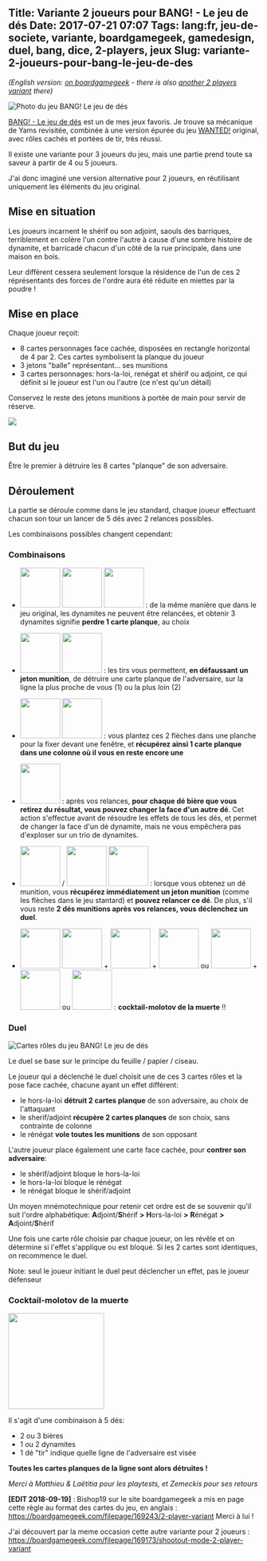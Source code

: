 Title: Variante 2 joueurs pour BANG! - Le jeu de dés
Date: 2017-07-21 07:07
Tags: lang:fr, jeu-de-societe, variante, boardgamegeek, gamedesign, duel, bang, dice, 2-players, jeux
Slug: variante-2-joueurs-pour-bang-le-jeu-de-des
---
_(English version: [on boardgamegeek](https://boardgamegeek.com/article/26459280) - there is also [another 2 players variant](https://boardgamegeek.com/thread/1176865/2-player-variant-hidden-roles-shootout-mode) there)_

![Photo du jeu BANG! Le jeu de dés](images/2017/07/bang-jeudedes-contenu.jpg)

[BANG! - Le jeu de dés](https://www.trictrac.net/jeu-de-societe/bang-le-jeu-de-des) est un de mes jeux favoris. Je trouve sa mécanique de Yams revisitée, combinée à une version épurée du jeu [WANTED!](https://www.trictrac.net/jeu-de-societe/wanted) original, avec rôles cachés et portées de tir, très réussi.

Il existe une variante pour 3 joueurs du jeu, mais une partie prend toute sa saveur à partir de 4 ou 5 joueurs.

J'ai donc imaginé une version alternative pour 2 joueurs, en réutilisant uniquement les éléments du jeu original.

## Mise en situation

Les joueurs incarnent le shérif ou son adjoint, saouls des barriques, terriblement en colère l'un contre l'autre à cause d'une sombre histoire de dynamite, et barricadé chacun d'un côté de la rue principale, dans une maison en bois.

Leur différent cessera seulement lorsque la résidence de l'un de ces 2 réprésentants des forces de l'ordre aura été réduite en miettes par la poudre !

## Mise en place

Chaque joueur reçoit:

- 8 cartes personnages face cachée, disposées en rectangle horizontal de 4 par 2. Ces cartes symbolisent la planque du joueur
- 3 jetons "balle" représentant... ses munitions
- 3 cartes personnages: hors-la-loi, renégat et shérif ou adjoint, ce qui définit si le joueur est l'un ou l'autre (ce n'est qu'un détail)

Conservez le reste des jetons munitions à portée de main pour servir de réserve.

<img src="images/2017/07/bang-2p-variant-setup.png" style="max-width: 60%">

## But du jeu

Être le premier à détruire les 8 cartes "planque" de son adversaire.

## Déroulement

La partie se déroule comme dans le jeu standard, chaque joueur effectuant chacun son tour un lancer de 5 dés avec 2 relances possibles.

Les combinaisons possibles changent cependant:

### Combinaisons

- <img src="images/2017/07/bang-2p-variant-dynamite.png" class="dice-face"> <img src="images/2017/07/bang-2p-variant-dynamite.png" class="dice-face"> <img src="images/2017/07/bang-2p-variant-dynamite.png" class="dice-face"> : de la même manière que dans le jeu original, les dynamites ne peuvent être relancées, et obtenir 3 dynamites signifie **perdre 1 carte planque**, au choix

- <img src="images/2017/07/bang-2p-variant-shot1.png" class="dice-face"> <img src="images/2017/07/bang-2p-variant-shot2.png" class="dice-face"> : les tirs vous permettent, **en défaussant un jeton munition**,
de détruire une carte planque de l'adversaire, sur la ligne la plus proche de vous (1) ou la plus loin (2)

- <img src="images/2017/07/bang-2p-variant-arrow.png" class="dice-face"> <img src="images/2017/07/bang-2p-variant-arrow.png" class="dice-face"> : vous plantez ces 2 flèches dans une planche pour la fixer devant une fenêtre, et **récupérez ainsi 1 carte planque dans une colonne où il vous en reste encore une**

- <img src="images/2017/07/bang-2p-variant-beer.png" class="dice-face"> : après vos relances, **pour chaque dé bière que vous retirez du résultat, vous pouvez changer la face d'un autre dé**. Cet action s'effectue avant de résoudre les effets de tous les dés, et permet de changer la face d'un dé dynamite, mais ne vous empêchera pas d'exploser sur un trio de dynamites.

- <img src="images/2017/07/bang-2p-variant-gatling.png" class="dice-face"> / <img src="images/2017/07/bang-2p-variant-gatling.png" class="dice-face"> <img src="images/2017/07/bang-2p-variant-gatling.png" class="dice-face"> : lorsque vous obtenez un dé munition, vous **récupérez immédiatement un jeton munition** (comme les flèches dans le jeu stantard) et **pouvez relancer ce dé**. De plus, s'il vous reste **2 dés munitions après vos relances, vous déclenchez un duel**.

- <img src="images/2017/07/bang-2p-variant-beer.png" class="dice-face"> <img src="images/2017/07/bang-2p-variant-beer.png" class="dice-face"> + <img src="images/2017/07/bang-2p-variant-dynamite.png" class="dice-face"> + <img src="images/2017/07/bang-2p-variant-beer.png" class="dice-face"> ou <img src="images/2017/07/bang-2p-variant-dynamite.png" class="dice-face"> + <img src="images/2017/07/bang-2p-variant-shot1.png" class="dice-face"> ou <img src="images/2017/07/bang-2p-variant-shot2.png" class="dice-face"> : **cocktail-molotov de la muerte** !!


### Duel

![Cartes rôles du jeu BANG! Le jeu de dés](images/2017/07/Bang-role-cards.jpg)

Le duel se base sur le principe du feuille / papier / ciseau.

Le joueur qui a déclenché le duel choisit une de ces 3 cartes rôles et la pose face cachée, chacune ayant un effet différent:

- le hors-la-loi **détruit 2 cartes planque** de son adversaire, au choix de l'attaquant
- le sherif/adjoint **récupère 2 cartes planques** de son choix, sans contrainte de colonne
- le rénégat **vole toutes les munitions** de son opposant

L'autre joueur place également une carte face cachée, pour **contrer son adversaire**:
- le shérif/adjoint bloque le hors-la-loi
- le hors-la-loi bloque le rénégat
- le rénégat bloque le shérif/adjoint

Un moyen mnémotechnique pour retenir cet ordre est de se souvenir qu'il suit l'ordre alphabétique: **A**djoint/**S**hérif **>** **H**ors-la-loi **>** **R**énégat **>** **A**djoint/**S**hérif

Une fois une carte rôle choisie par chaque joueur, on les révêle et on détermine si l'effet s'applique ou est bloqué. Si les 2 cartes sont identiques, on recommence le duel.

Note: seul le joueur initiant le duel peut déclencher un effet, pas le joueur défenseur

### Cocktail-molotov de la muerte

<img src="images/2017/07/molotov-cocktail.jpg" style="height: 12rem">

Il s'agit d'une combinaison à 5 dés:

- 2 ou 3 bières
- 1 ou 2 dynamites
- 1 dé "tir" indique quelle ligne de l'adversaire est visée

**Toutes les cartes planques de la ligne sont alors détruites !**

_Merci à Matthieu & Laëtitia pour les playtests, et Zemeckis pour ses retours_

**[EDIT 2018-09-19]** : Bishop19 sur le site boardgamegeek a mis en page cette règle au format des cartes du jeu, en anglais :
<https://boardgamegeek.com/filepage/169243/2-player-variant> Merci à lui !

J'ai découvert par la meme occasion cette autre variante pour 2 joueurs : <https://boardgamegeek.com/filepage/169173/shootout-mode-2-player-variant>

<style>
.dice-face {display:inline !important; width: 5rem}
</style>

